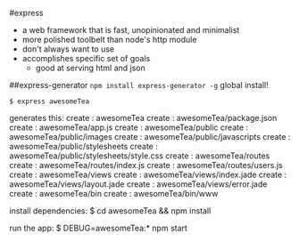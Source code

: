 #express
* a web framework that is fast, unopinionated and minimalist
* more polished toolbelt than node's http module
* don't always want to use
* accomplishes specific set of goals
	* good at serving html and json

##express-generator
`npm install express-generator -g`
global install! 

`$ express awesomeTea`

generates this:
   create : awesomeTea
   create : awesomeTea/package.json
   create : awesomeTea/app.js
   create : awesomeTea/public
   create : awesomeTea/public/images
   create : awesomeTea/public/javascripts
   create : awesomeTea/public/stylesheets
   create : awesomeTea/public/stylesheets/style.css
   create : awesomeTea/routes
   create : awesomeTea/routes/index.js
   create : awesomeTea/routes/users.js
   create : awesomeTea/views
   create : awesomeTea/views/index.jade
   create : awesomeTea/views/layout.jade
   create : awesomeTea/views/error.jade
   create : awesomeTea/bin
   create : awesomeTea/bin/www

   install dependencies:
     $ cd awesomeTea && npm install

   run the app:
     $ DEBUG=awesomeTea:* npm start


